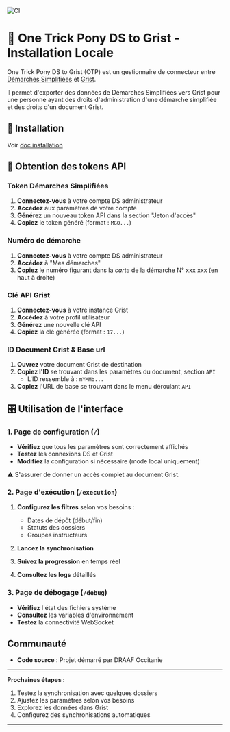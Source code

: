 ![CI](https://github.com/betagouv/OTP-DS-to-Grist/actions/workflows/ci.yml/badge.svg)

# 🦄 One Trick Pony DS to Grist - Installation Locale

One Trick Pony DS to Grist (OTP) est un gestionnaire de connecteur entre [Démarches Simplifiées](https://www.demarches-simplifiees.fr/admin/procedures) et [Grist](https://lasuite.numerique.gouv.fr/services/grist).

Il permet d'exporter des données de Démarches Simplifiées vers Grist pour une personne ayant des droits d'administration d'une démarche simplifiée et des droits d'un document Grist. 

## 🚀 Installation

Voir [doc installation](./docs/install.md)

## 🔑 Obtention des tokens API

### Token Démarches Simplifiées

1. **Connectez-vous** à votre compte DS administrateur
2. **Accédez** aux paramètres de votre compte
3. **Générez** un nouveau token API dans la section "Jeton d'accès"
4. **Copiez** le token généré (format : `MGQ...`)

### Numéro de démarche

1. **Connectez-vous** à votre compte DS administrateur
2. **Accédez** à "Mes démarches"
3. **Copiez** le numéro figurant dans la *carte* de la démarche N° xxx xxx (en haut à droite)

### Clé API Grist

1. **Connectez-vous** à votre instance Grist
2. **Accédez** à votre profil utilisateur
3. **Générez** une nouvelle clé API
4. **Copiez** la clé générée (format : `17...`)

### ID Document Grist & Base url

1. **Ouvrez** votre document Grist de destination
2. **Copiez l'ID** se trouvant dans les paramètres du document, section `API`
    - L'ID ressemble à : `mYMMb...`
3. **Copiez** l'URL de base se trouvant dans le menu déroulant `API`


## 🎛️ Utilisation de l'interface

### 1. Page de configuration (`/`)

- **Vérifiez** que tous les paramètres sont correctement affichés
- **Testez** les connexions DS et Grist
- **Modifiez** la configuration si nécessaire (mode local uniquement)

⚠️ S'assurer de donner un accès complet au document Grist.

### 2. Page d'exécution (`/execution`)

1. **Configurez les filtres** selon vos besoins :
   - Dates de dépôt (début/fin)
   - Statuts des dossiers
   - Groupes instructeurs

2. **Lancez la synchronisation**
3. **Suivez la progression** en temps réel
4. **Consultez les logs** détaillés

### 3. Page de débogage (`/debug`)

- **Vérifiez** l'état des fichiers système
- **Consultez** les variables d'environnement
- **Testez** la connectivité WebSocket


## Communauté

- **Code source** : Projet démarré par DRAAF Occitanie

---

**Prochaines étapes :**
1. Testez la synchronisation avec quelques dossiers
2. Ajustez les paramètres selon vos besoins
3. Explorez les données dans Grist
4. Configurez des synchronisations automatiques

---
